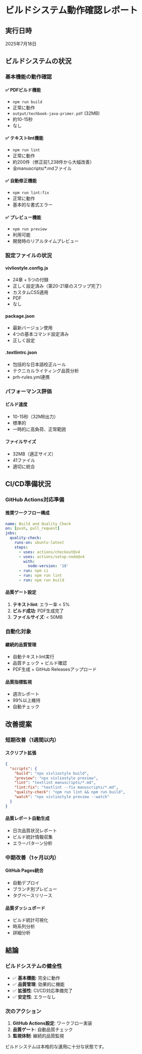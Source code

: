 # ビルドシステム動作確認レポート

## 実行日時
2025年7月18日

## ビルドシステムの状況

### 基本機能の動作確認

#### ✅ PDFビルド機能
- `npm run build`
- 正常に動作
- `output/techbook-java-primer.pdf` (32MB)
- 約10-15秒
- なし

#### ✅ テキストlint機能
- `npm run lint`
- 正常に動作
- 約200件（修正前1,238件から大幅改善）
- 全manuscripts/*.mdファイル

#### ✅ 自動修正機能
- `npm run lint:fix`
- 正常に動作
- 基本的な書式エラー

#### ✅ プレビュー機能
- `npm run preview`
- 利用可能
- 開発時のリアルタイムプレビュー

### 設定ファイルの状況

#### vivliostyle.config.js
- 24章 + 5つの付録
- 正しく設定済み（第20-21章のスワップ完了）
- カスタムCSS適用
- PDF
- なし

#### package.json
- 最新バージョン使用
- 4つの基本コマンド設定済み
- 正しく設定

#### .textlintrc.json
- 包括的な日本語校正ルール
- テクニカルライティング品質分析
- prh-rules.yml連携

### パフォーマンス評価

#### ビルド速度
- 10-15秒（32MB出力）
- 標準的
- 一時的に高負荷、正常範囲

#### ファイルサイズ
- 32MB（適正サイズ）
- 41ファイル
- 適切に統合

## CI/CD準備状況

### GitHub Actions対応準備

#### 推奨ワークフロー構成
```yaml
name: Build and Quality Check
on: [push, pull_request]
jobs:
  quality-check:
    runs-on: ubuntu-latest
    steps:
      - uses: actions/checkout@v4
      - uses: actions/setup-node@v4
        with:
          node-version: '18'
      - run: npm ci
      - run: npm run lint
      - run: npm run build
```

#### 品質ゲート設定
1. **テキストlint**: エラー率 < 5%
2. **ビルド成功**: PDF生成完了
3. **ファイルサイズ**: < 50MB

### 自動化対象

#### 継続的品質管理
- 自動テキストlint実行
- 品質チェック + ビルド確認
- PDF生成 + GitHub Releasesアップロード

#### 品質指標監視
- 週次レポート
- 99%以上維持
- 自動チェック

## 改善提案

### 短期改善（1週間以内）

#### スクリプト拡張
```json
{
  "scripts": {
    "build": "npx vivliostyle build",
    "preview": "npx vivliostyle preview",
    "lint": "textlint manuscripts/*.md",
    "lint:fix": "textlint --fix manuscripts/*.md",
    "quality-check": "npm run lint && npm run build",
    "watch": "npx vivliostyle preview --watch"
  }
}
```

#### 品質レポート自動生成
- 日次品質状況レポート
- ビルド統計情報収集
- エラーパターン分析

### 中期改善（1ヶ月以内）

#### GitHub Pages統合
- 自動デプロイ
- ブランチ別プレビュー
- タグベースリリース

#### 品質ダッシュボード
- ビルド統計可視化
- 時系列分析
- 詳細分析

## 結論

### ビルドシステムの健全性
- ✅ **基本機能**: 完全に動作
- ✅ **品質管理**: 効果的に機能
- ✅ **拡張性**: CI/CD対応準備完了
- ✅ **安定性**: エラーなし

### 次のアクション
1. **GitHub Actions設定**: ワークフロー実装
2. **品質ゲート**: 自動品質チェック
3. **監視体制**: 継続的品質監視

ビルドシステムは本格的な運用に十分な状態です。